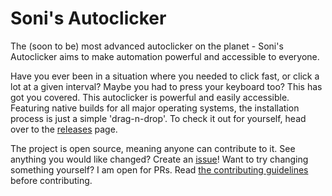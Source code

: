 # Soni's Autoclicker

The (soon to be) most advanced autoclicker on the planet - Soni's Autoclicker aims to make automation powerful and
accessible to everyone.

Have you ever been in a situation where you needed to click fast, or click a lot at a given interval? Maybe you had to
press your keyboard too? This has got you covered. This autoclicker is powerful and easily accessible. Featuring native
builds for all major operating systems, the installation process is just a simple 'drag-n-drop'. To check it out for
yourself, head over to the [releases](https://github.com/soni801/autoclicker/releases) page.

The project is open source, meaning anyone can contribute to it. See anything you would like changed? Create an
[issue](https://github.com/soni801/autoclicker/issues/new/choose)! Want to try changing something yourself? I am open
for PRs. Read [the contributing guidelines](CONTRIBUTING.md) before contributing.
